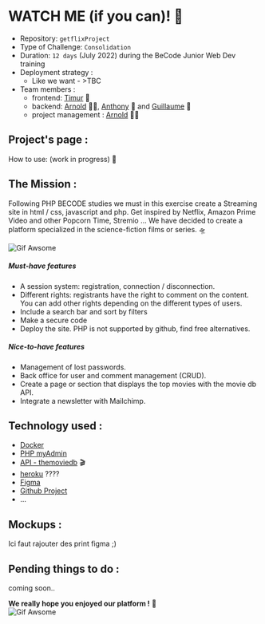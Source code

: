 # WATCH ME (if you can)! :vhs:	

- Repository: `getflixProject`
- Type of Challenge:  `Consolidation`
- Duration: `12 days` (July 2022) during the BeCode Junior Web Dev training
- Deployment strategy :
  - Like we want - >TBC
- Team members : 
  - frontend: [Timur](https://github.com/TimurKaramenderes) :man:	
  - backend: [Arnold](https://github.com/arnoldhaub) :bald_man:, [Anthony](https://github.com/AnthonyVanDeyck) :adult: and [Guillaume](https://github.com/Guillaume1060) :adult:	
  - project management : [Arnold](https://github.com/arnoldhaub) :bald_man:		

 
## Project's page :

How to use: (work in progress) :movie_camera:	

## The Mission :

Following PHP BECODE studies we must in this exercise create a Streaming site in html / css, javascript and php.
Get inspired by Netflix, Amazon Prime Video and other Popcorn Time, Stremio ...
We have decided to create a platform specialized in the science-fiction films or series. :flying_saucer:  

![Gif Awsome](https://media.giphy.com/media/EqjqXkrEb9XNEJam1A/giphy.gif)

##### Must-have features

- A session system: registration, connection / disconnection.
- Different rights: registrants have the right to comment on the content. You can add other rights depending on the different types of users.
- Include a search bar and sort by filters
- Make a secure code
- Deploy the site. PHP is not supported by github, find free alternatives.

##### Nice-to-have features

- Management of lost passwords.
- Back office for user and comment management (CRUD).
- Create a page or section that displays the top movies with the movie db API.
- Integrate a newsletter with Mailchimp.
   
## Technology used :

- [Docker](https://docs.docker.com/ "Developing, shipping, and running applications.")
- [PHP myAdmin ](https://www.phpmyadmin.net/ "DataBase")
- [API - themoviedb](https://developers.themoviedb.org/3/getting-started/introduction "cineman API") :clapper:	
- [heroku](https://.com/ "Deployment's tool") ????
- [Figma](https://www.figma.com/ "Design")
- [Github Project](https://github.com/users/TimurKaramenderes/projects/1 "Organisation")
- ...

## Mockups :
Ici faut rajouter des print figma ;)

## Pending things to do :
coming soon..



**We really hope you enjoyed our platform !** :space_invader:  
![Gif Awsome](https://media.giphy.com/media/crQe212qPHGfu/giphy.gif)

